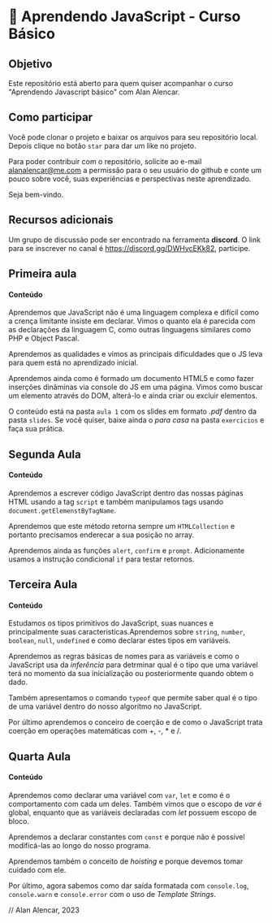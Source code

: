 # 🚀 Aprendendo JavaScript - Curso Básico

## Objetivo

Este repositório está aberto para quem quiser acompanhar o curso "Aprendendo Javascript básico" com Alan Alencar.

## Como participar

Você pode clonar o projeto e baixar os arquivos para seu repositório local. Depois clique no botão `star` para dar um like no projeto.

Para poder contribuir com o repositório, solicite ao e-mail alanalencar@me.com a permissão para o seu usuário do github e conte um pouco sobre você, suas experiências e perspectivas neste aprendizado.

Seja bem-vindo.

## Recursos adicionais

Um grupo de discussão pode ser encontrado na ferramenta __discord__. O link para se inscrever no canal é https://discord.gg/DWHycEKk82, participe.

## Primeira aula

#### Conteúdo

Aprendemos que JavaScript não é uma linguagem complexa e difícil como a crença limitante insiste em declarar. Vimos o quanto ela é parecida com as declarações da linguagem C, como outras linguagens similares como PHP e Object Pascal.

Aprendemos as qualidades e vimos as principais dificuldades que o JS leva para quem está no aprendizado inicial.

Aprendemos ainda como é formado um documento HTML5 e como fazer inserções dinâminas via console do JS em uma página. Vimos como buscar um elemento através do DOM, alterá-lo e ainda criar ou excluir elementos.

O conteúdo está na pasta `aula 1` com os slides em formato _.pdf_ dentro da pasta `slides`. Se você quiser, baixe ainda o _para casa_ na pasta `exercicios` e faça sua prática.

## Segunda Aula

#### Conteúdo

Aprendemos a escrever código JavaScript dentro das nossas páginas HTML usando a tag `script` e também manipulamos tags usando `document.getElemenstByTagName`.

Aprendemos que este método retorna sempre um `HTMLCollection` e portanto precisamos enderecar a sua posição no array.

Aprendemos ainda as funções `alert`, `confirm` e `prompt`. Adicionamente usamos a instrução condicional `if` para testar retornos.

## Terceira Aula

#### Conteúdo

Estudamos os tipos primitivos do JavaScript, suas nuances e principalmente suas caracteristicas.Aprendemos sobre `string`, `number`, `boolean`, `null`, `undefined` e como declarar estes tipos em variáveis.

Aprendemos as regras básicas de nomes para as variáveis e como o JavaScript usa da _inferência_ para detrminar qual é o tipo que uma variável terá no momento da sua inicialização ou posteriormente quando obtem o dado.

Também apresentamos o comando `typeof` que permite saber qual é o tipo de uma variável dentro do nosso algoritmo no JavaScript.

Por último aprendemos o conceiro de coerção e de como o JavaScript trata coerção em operações matemáticas com +, -, * e /.

## Quarta Aula

#### Conteúdo

Aprendemos como declarar uma variável com `var`, `let` e como é o comportamento com cada um deles. Também vimos que o escopo de _var_ é global, enquanto que as variáveis declaradas com _let_ possuem escopo de bloco.

Aprendemos a declarar constantes com `const` e porque não é possível modificá-las ao longo do nosso programa.

Aprendemos também o conceito de _hoisting_ e porque devemos tomar cuidado com ele.

Por último, agora sabemos como dar saída formatada com `console.log`, `console.warn` e `console.error` com o uso de _Template Strings_.

// Alan Alencar, 2023